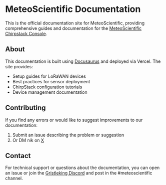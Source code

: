 # MeteoScientific Documentation

This is the official documentation site for MeteoScientific, providing comprehensive guides and documentation for the [MeteoScientific Chirpstack Console](https://console.meteoscientific.com/front/).

## About

This documentation is built using [Docusaurus](https://docusaurus.io/) and deployed via Vercel. The site provides:
- Setup guides for LoRaWAN devices
- Best practices for sensor deployment
- ChirpStack configuration tutorials
- Device management documentation

## Contributing

If you find any errors or would like to suggest improvements to our documentation:

1. Submit an issue describing the problem or suggestion
2. Or DM nik on [X](https://x.com/thegristleking)

## Contact

For technical support or questions about the documentation, you can open an issue or join the [Gristleking Discord](https://discord.gg/PAjUSky9Hp) and post in the #meteoscientific channel.
